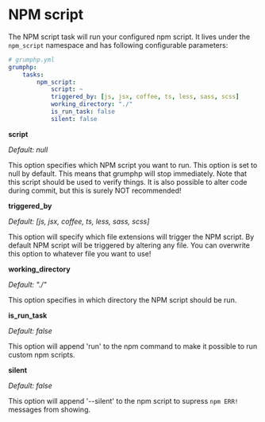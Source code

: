 # NPM script

The NPM script task will run your configured npm script.
It lives under the `npm_script` namespace and has following configurable parameters:

```yaml
# grumphp.yml
grumphp:
    tasks:
        npm_script:
            script: ~
            triggered_by: [js, jsx, coffee, ts, less, sass, scss]
            working_directory: "./"
            is_run_task: false
            silent: false
```

**script**

*Default: null*

This option specifies which NPM script you want to run.
This option is set to null by default.
This means that grumphp will stop immediately.
Note that this script should be used to verify things.
It is also possible to alter code during commit,
but this is surely NOT recommended!


**triggered_by**

*Default: [js, jsx, coffee, ts, less, sass, scss]*

This option will specify which file extensions will trigger the NPM script.
By default NPM script will be triggered by altering any file.
You can overwrite this option to whatever file you want to use!


**working_directory**

*Default: "./"*

This option specifies in which directory the NPM script should be run.

**is_run_task**

*Default: false*

This option will append 'run' to the npm command to make it possible to run custom npm scripts.

**silent**

*Default: false*

This option will append '--silent' to the npm script to supress `npm ERR!` messages from showing.
